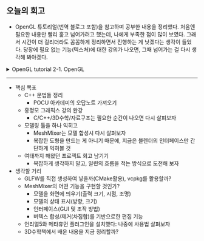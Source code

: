 ## 오늘의 회고
- OpenGL 튜토리얼(번역 블로그 포함)을 참고하며 공부한 내용을 정리했다. 처음엔 필요한 내용만 빨리 훑고 넘어가려고 했는데, 나에게 부족한 점이 많이 보였다. 그래서 시간이 더 걸리더라도 꼼꼼하게 정리하면서 진행하는 게 낫겠다는 생각이 들었다. 당장에 필요 없는 기능(텍스처)에 대한 강의가 나오면, 그때 넘어가는 걸 다시 생각해 봐야겠다.

<details>
<summary>OpenGL tutorial 2-1. OpenGL</summary>
<div markdown="1">

### OpenGL이란

- OpenGL은 그래픽 및 이미지를 조작하는 데 필요한 기능을 제공하는 API(Application Programming Interface)
    - OpenGL 자체는 API가 아니라 설명서
        - 즉, 각 함수의 출력이 무엇이고 어떻게 수행되어야 하는지 정의
            - 구현 세부 사항을 제공하지 않으므로 OpenGL의 실제 개발된 버전은 함수의 구현이 다를 수 있다
        - 구현(*implementing*)하는 개발자는 해당 함수가 어떻게 작동해야하는지에 대한 솔루션을 제시하여야 한다
    - 실제 OpenGL 라이브러리는 일반적으로 그래픽 카드 제조사에서 개발
        - 각 업체의 그래픽 카드는 해당 카드(시리즈) 용으로 특별히 개발 된 OpenGL의 특정 버전 지원
        - 라이브러리 대부분은 제조사에서 구현하므로, 버그가 발견되어도 일반적으로 드라이버를 업데이트하면 해결됨
            - 드라이버에는 카드가 지원하는 가장 최신 OpenGL 버전을 포함

### Immediate mode(=fixed function pipeline) vs Core-profile

- 옛날에는 상대적으로 쉬운 Immediate mode로 개발
    - 장점: OpenGL이 수행한 실제 작업을 추상화했기에,  배우기 쉽다
    - 단점: 사용과 이해가 쉽지만 매우 비효율적
        - 하지만 기능 대부분이 라이브러리에 숨겨져 있어, 작동 방법을 건드리기 어려웠다
        - 개발자들은 더 많은 유연성을 요구
- 버전 3.2부터는 imiediate mode를 더 이상 사용하지 않고, OpenGL의 사양에 따라 core-profile 모드로 개발하도록 유도
    - 시간이 지나면서 사양이 유연해지고, 개발자들이 그래픽을 보다 잘 제어할 수 있게 되었기 때문
    - 이제는 core-profile을 사용할 때에도, 더이상 쓰이지 않는 함수(deprecated)를 호출하면 오류를 발생시키고 그리기를 중지시킴
- 방향: 현대적인 접근법이 조금 어려울지라도 개발자가 OpenGL과 그래픽 프로그래밍을 진정으로 이해할 수 있어야 한다
    - 더 유연하고 효율적이며, 그래픽 프로그래밍을 제대로 이해하는 방법
    - 이 강좌가 Core-Profile OpenGL 버전 3.3에 맞추어져있는 이유

### 왜 더 최신 버전을 두고 OpenGL 3.3버전을 배우는가?

1. OpenGL 3.3 버전 이후 모든 개념과 기술이 동일
    - 같은 작업에 대해 약간의 효율적이거나 유용한 방법이 몇 가지 추가되었을 뿐
    - OpenGL 3.3으로 많은 경험을 해본다면, 최신 버전의 OpenGL을 사용하는 데에도 어려움이 없다
2. 최신 버전의 기능은 가장 최신 그래픽 카드만 응용 프로그램 실행 가능
    - 보통 더 높은 버전의 기능을 선택적으로 활용하는 이유

### OpenGL의 특징

- **Extensions**
    - 그래픽 회사에서 렌더링을 위한 새로운 기술 또는 최적화가 등장할 때마다 드라이버에서 그 기술이 확장되어 구현됨
        - 기능이 많이 쓰이거나 매우 유용하다고 생각되면 결국엔 추후 OpenGL 버전의 일부가 된다
        - 이를 통해 확장에서 제공하는 기능을 사용하여 고급 그래픽 또는 효율적인 그래픽 사용 가능
    - ?????개발자는 이러한 확장들이 사용가능한지 여부를 확인하거나, 하나의 확장 라이브러리를 사용하여야 한다
        
        ```cpp
        if(GL_ARB_extension_name)
        {
            // 하드웨어가 지원하는 새롭고 현대적인 기능을 수행
        }
        else
        {
            // 확장 미지원: 예전의 방법으로 기능을 수행
        }
        ```
        
- **State machine**
    - OpenGL은 하나의 state machine
        - state machine: 동작을 정의하는 변수들의 집합
        - `state`를 `OpenGL` `context`라고도 부른다
    - 일부 옵션과 버퍼를 조작한 다음, 현재 context를 사용하여 렌더링함으로써 state를 변경
        - 예시) 삼각형 대신 선을 그려야 한다고 전달할 때마다 OpenGL이 그려야하는 방식을 설정하는 context 변수를 변경하여 OpenGL의 state를 변경
            - OpenGL이 선을 그어야한다고 말하여 상태를 변경하자마자, 다음 드로잉 명령은 이제 선을 그리는 명령이 됩니다.
    - OpenGL에서는 아래 두 종류의 함수를 사용하여 작업
        - 현재 상태를 기반으로 일부 작업을 수행하는 state-using 함수
        - context를 변경하는 상태 변경 함수
- Objects
    - OpenGL은 객체 개념이 존재함
        - OpenGL은 다른 언어의 많은 파생을 허용하지만, 결국 핵심은 C 라이브러리
        - C 언어의 언어 구조가 고급언어와 잘 맞지 않으므로, 객체를 비롯한 추상화를 염두하여 개발됨
    - OpenGL에서의 객체(object): OpenGL 상태의 하위 집합을 나타내는 옵션들의 모음
        - 예시) 드로잉 창의 설정을 나타내는 객체를 가짐으로써, 창의 크기/지원하는 색상의 범위 등을 설정할 수 있다
            - 객체는 C와 같은 구조체로 시각화
            
            ```cpp
            struct OpenGL_Context {
              	//...
              	object* object_Window_Target;
              	//...  	
            };
            ```
            
    - **객체를 활용한 OpenGL의 일반적인 작업 흐름 예시: 화면 설정**
        
        ```cpp
        // 1.
        unsigned int objectId = 0;
        glGenObject(1, &objectId);
        // 2.
        glBindObject(GL_WINDOW_TARGET, objectId);
        // 3.
        glSetObjectOption(GL_WINDOW_TARGET, GL_OPTION_WINDOW_WIDTH, 800);
        glSetObjectOption(GL_WINDOW_TARGET, GL_OPTION_WINDOW_HEIGHT, 600);
        // 4.
        glBindObject(GL_WINDOW_TARGET, 0);
        ```
        
        1. 객체 생성 & 참조를 id로 저장
            - 실제 데이터는 다른 위치에 저장됨
        2. 객체를 context에 바인딩
            - 예제에서 윈도우 객체 대상의 위치는 `GL_WINDOW_TARGET`으로 정의됨
        3. `GL_WINDOW_TARGET`에 현재 바인딩 된 객체의 옵션 설정
        4. context 대상을 다시 기본값(0)으로 설정
        - 결과적으로 설정한 옵션값은 objectId가 참조하는 객체에 저장됨
            - 이후 이 객체에 다시 바인딩하면 곧바로 값을 가져올 수 있다
    - 이 방식의 장점
        - 응용 프로그램에서 둘 이상의 객체를 정의하고 옵션을 설정할 수 있다
            - 여러 객체의 옵션을 일일이 설정할 필요 없이, 그리기 전에 바인딩만 하면 됨
        - OpenGL의 상태를 사용하는 작업을 시작할 때마다 객체를 원하는 설정으로 바인딩할 수 있다

</div>
</details>

---
- 핵심 목표
    - C++ 문법들 정리
        - POCU 아카데미의 오답노트 가져오기
    - 홍정모 그래픽스 강의 완강
        - C/C++/3D수학/자료구조는 필요한 순간이 나오면 다시 살펴보자
    - 모델링 툴을 하나 익히고
        - MeshMixer는 모델 합성시 다시 살펴보자
        - 복잡한 도형을 만드는 게 아니기 때문에, 지금은 블렌더의 인터페이스만 간단하게 익혀볼 것
    - 여태까지 해왔던 프로젝트 회고 남기기
        - 복잡하게 생각하지 말고, 일련의 흐름을 적는 방식으로 도전해 보자
- 생각할 거리
    - GLFW를 직접 생성하여 넣을까(CMake활용), vcpkg를 활용할까?
    - MeshMixer의 어떤 기능을 구현할 것인가?
        - 모델을 화면에 띄우기(출력 크기, 시점, 조명)
        - 모델의 상태 표시(방향, 크기)
        - 인터페이스(GUI 및 조작 방법)
        - 버텍스 합성/제거(차집합)를 기반으로한 편집 기능
    - 언리얼5와 메타휴먼 플러그인을 설치했다: 나중에 사용법 살펴보자
    - 3D수학책에서 배운 내용을 지금 정리할까?
